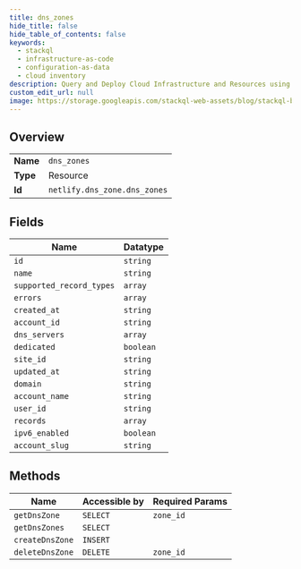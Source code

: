 ```yaml
---
title: dns_zones
hide_title: false
hide_table_of_contents: false
keywords:
  - stackql
  - infrastructure-as-code
  - configuration-as-data
  - cloud inventory
description: Query and Deploy Cloud Infrastructure and Resources using SQL
custom_edit_url: null
image: https://storage.googleapis.com/stackql-web-assets/blog/stackql-blog-post-featured-image.png
---
```

  
    

## Overview
<table><tbody>
<tr><td><b>Name</b></td><td><code>dns_zones</code></td></tr>
<tr><td><b>Type</b></td><td>Resource</td></tr>
<tr><td><b>Id</b></td><td><code>netlify.dns_zone.dns_zones</code></td></tr>
</tbody></table>

## Fields
| Name | Datatype |
| ---- | -------- |
| `id` | `string` |
| `name` | `string` |
| `supported_record_types` | `array` |
| `errors` | `array` |
| `created_at` | `string` |
| `account_id` | `string` |
| `dns_servers` | `array` |
| `dedicated` | `boolean` |
| `site_id` | `string` |
| `updated_at` | `string` |
| `domain` | `string` |
| `account_name` | `string` |
| `user_id` | `string` |
| `records` | `array` |
| `ipv6_enabled` | `boolean` |
| `account_slug` | `string` |
## Methods
| Name | Accessible by | Required Params |
| ---- | ------------- | --------------- |
| `getDnsZone` | `SELECT` | `zone_id` |
| `getDnsZones` | `SELECT` |  |
| `createDnsZone` | `INSERT` |  |
| `deleteDnsZone` | `DELETE` | `zone_id` |
